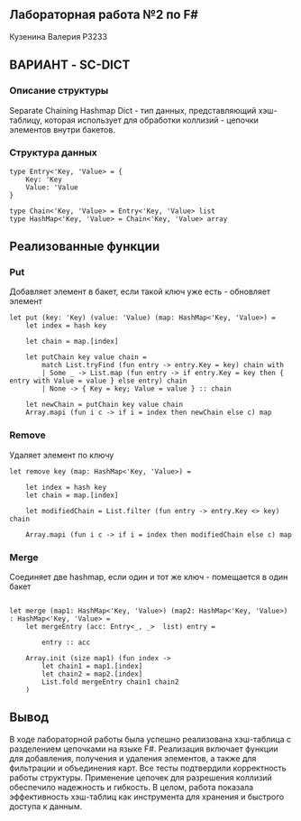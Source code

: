 ## Лабораторная работа №2 по F#

Кузенина Валерия P3233

## ВАРИАНТ - SC-DICT

### Описание структуры

Separate Chaining Hashmap Dict - тип данных, представляющий хэш-таблицу, которая использует для обработки коллизий - цепочки элементов внутри бакетов.

### Структура данных

```
type Entry<'Key, 'Value> = {
    Key: 'Key
    Value: 'Value
}

type Chain<'Key, 'Value> = Entry<'Key, 'Value> list
type HashMap<'Key, 'Value> = Chain<'Key, 'Value> array
```

## Реализованные функции 

### Put
Добавляет элемент в бакет, если такой ключ уже есть - обновляет элемент
```
let put (key: 'Key) (value: 'Value) (map: HashMap<'Key, 'Value>) =
    let index = hash key 

    let chain = map.[index]

    let putChain key value chain =
        match List.tryFind (fun entry -> entry.Key = key) chain with
        | Some _ -> List.map (fun entry -> if entry.Key = key then { entry with Value = value } else entry) chain
        | None -> { Key = key; Value = value } :: chain

    let newChain = putChain key value chain
    Array.mapi (fun i c -> if i = index then newChain else c) map
```

### Remove
Удаляет элемент по ключу
```
let remove key (map: HashMap<'Key, 'Value>) =
    
    let index = hash key
    let chain = map.[index] 

    let modifiedChain = List.filter (fun entry -> entry.Key <> key) chain

    Array.mapi (fun i c -> if i = index then modifiedChain else c) map

```

### Merge
Соединяет две hashmap, если один и тот же ключ - помещается в один бакет

```

let merge (map1: HashMap<'Key, 'Value>) (map2: HashMap<'Key, 'Value>) : HashMap<'Key, 'Value> =
    let mergeEntry (acc: Entry<_, _>  list) entry =
        
        entry :: acc

    Array.init (size map1) (fun index ->
        let chain1 = map1.[index]
        let chain2 = map2.[index]
        List.fold mergeEntry chain1 chain2
    )
```
## Вывод
В ходе лабораторной работы была успешно реализована хэш-таблица с разделением цепочками на языке F#. Реализация включает функции для добавления, получения и удаления элементов, а также для фильтрации и объединения карт. Все тесты подтвердили корректность работы структуры. Применение цепочек для разрешения коллизий обеспечило надежность и гибкость. В целом, работа показала эффективность хэш-таблиц как инструмента для хранения и быстрого доступа к данным.
